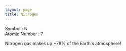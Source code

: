 ```yaml
---
layout: page
title: Nitrogen
---
```


Symbol : N  
Atomic Number : 7

Nitrogen gas makes up ~78% of the Earth's atmosphere!
